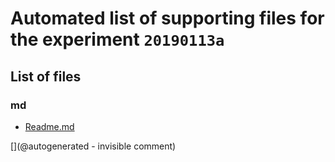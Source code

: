 # Automated list of supporting files for the __experiment `20190113a`__

## List of files

### md

* [Readme.md](/matty/m5stack/20190113a/Readme.md)


[](@autogenerated - invisible comment)